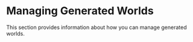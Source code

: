 # Managing Generated Worlds<a name="worlds-managing-generated-worlds"></a>

This section provides information about how you can manage generated worlds\. 